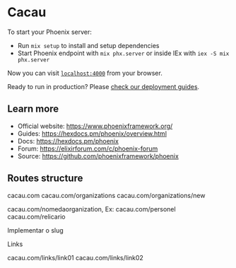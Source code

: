 # Cacau

To start your Phoenix server:

  * Run `mix setup` to install and setup dependencies
  * Start Phoenix endpoint with `mix phx.server` or inside IEx with `iex -S mix phx.server`

Now you can visit [`localhost:4000`](http://localhost:4000) from your browser.

Ready to run in production? Please [check our deployment guides](https://hexdocs.pm/phoenix/deployment.html).

## Learn more

  * Official website: https://www.phoenixframework.org/
  * Guides: https://hexdocs.pm/phoenix/overview.html
  * Docs: https://hexdocs.pm/phoenix
  * Forum: https://elixirforum.com/c/phoenix-forum
  * Source: https://github.com/phoenixframework/phoenix


## Routes structure
cacau.com
cacau.com/organizations
cacau.com/organizations/new

cacau.com/nomedaorganization, Ex:
cacau.com/personel
cacau.com/relicario

Implementar o slug

Links

cacau.com/links/link01
cacau.com/links/link02


